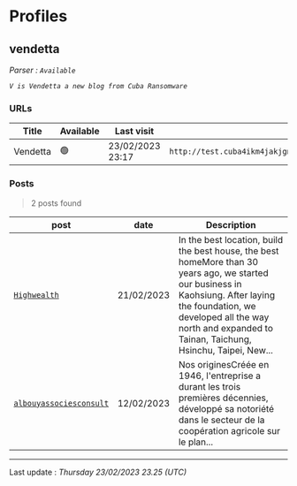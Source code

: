 # Profiles

## **vendetta**


_Parser : `Available`_

_`V is Vendetta a new blog from Cuba Ransomware`_

### URLs
| Title | Available | Last visit | fqdn | Screenshot 
|---|---|---|---|---|
| Vendetta | 🟢 | 23/02/2023 23:17 | `http://test.cuba4ikm4jakjgmkezytyawtdgr2xymvy6nvzgw5cglswg3si76icnqd.onion` | <a href="https://www.ransomware.live/screenshots/test-cuba4ikm4jakjgmkezytyawtdgr2xymvy6nvzgw5cglswg3si76icnqd-onion.png" target=_blank>📸</a> | 

### Posts

> 2 posts found

| post | date | Description
|---|---|---|
| [`Highwealth`](https://google.com/search?q=Highwealth) | 21/02/2023 | In the best location, build the best house, the best homeMore than 30 years ago, we started our business in Kaohsiung. After laying the foundation, we developed all the way north and expanded to Tainan, Taichung, Hsinchu, Taipei, New... |
| [`albouyassociesconsult`](https://google.com/search?q=albouyassociesconsult) | 12/02/2023 | Nos originesCréée en 1946, l'entreprise a durant les trois premières décennies, développé sa notoriété dans le secteur de la coopération agricole sur le plan... |

 --- 


Last update : _Thursday 23/02/2023 23.25 (UTC)_
